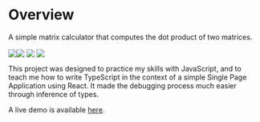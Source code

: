 # Overview
A simple matrix calculator that computes the dot product of two matrices.

<img align="center" src="https://img.shields.io/badge/react-%2320232a.svg?style=for-the-badge&logo=react&logoColor=%2361DAFB" /><img align="center" src="https://img.shields.io/badge/typescript-%23007ACC.svg?style=for-the-badge&logo=typescript&logoColor=white" /> <img align="center" src="https://img.shields.io/badge/tailwindcss-%2338B2AC.svg?style=for-the-badge&logo=tailwind-css&logoColor=white" /> <img align="center" src="https://img.shields.io/badge/netlify-%23000000.svg?style=for-the-badge&logo=netlify&logoColor=#00C7B7" />

This project was designed to practice my skills with JavaScript, and to teach me how to write TypeScript in the context of a simple Single Page Application using React. It made the debugging process much easier through inference of types.

A live demo is available [here](https://master--resplendent-puffpuff-739b71.netlify.app/).
